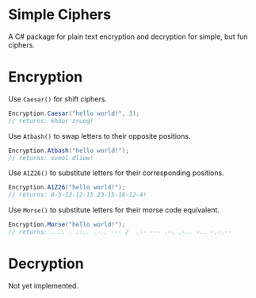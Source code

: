 # Simple Ciphers
A C# package for plain text encryption and decryption for simple, but fun ciphers.
# Encryption
Use `Caesar()` for shift ciphers.
```cs
Encryption.Caesar("hello world!", 3);
// returns: khoor zruog!
```
Use `Atbash()` to swap letters to their opposite positions.
```cs
Encryption.Atbash("hello world!");
// returns: svool dliow!
```
Use `A1Z26()` to substitute letters for their corresponding positions.
```cs
Encryption.A1Z26("hello world!");
// returns: 8-5-12-12-15 23-15-18-12-4!
```
Use `Morse()` to substitute letters for their morse code equivalent.
```cs
Encryption.Morse("hello world!");
// returns: .... . .-.. .-.. --- /  .-- --- .-. .-.. -.. -.-.--
```
# Decryption
Not yet implemented.
